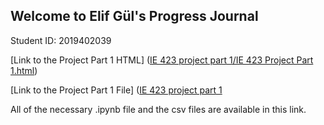 ## Welcome to Elif Gül's Progress Journal
Student ID: 2019402039

[Link to the Project Part 1 HTML] ([IE 423 project part 1/IE 423 Project Part 1.html](https://github.com/BU-IE-423/fall-23-elifgul0/blob/5d92cbb3de22bfd06009aecc7949d514b0897271/IE%20423%20project%20part%201/IE%20423%20Project%20Part%201.html))

[Link to the Project Part 1 File] ([IE 423 project part 1](https://github.com/BU-IE-423/fall-23-elifgul0/tree/05a35ba544e62d8af0ac8e70cdabecc73d0235f1/IE%20423%20project%20part%201/IE%20423%20Project%20Part1)

All of the necessary .ipynb file and the csv files are available in this link.
